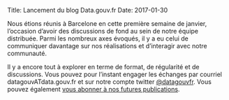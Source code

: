 Title: Lancement du blog Data.gouv.fr
Date: 2017-01-30

Nous étions réunis à Barcelone en cette première semaine de janvier, l’occasion d’avoir des discussions de fond au sein de notre équipe distribuée. Parmi les nombreux axes évoqués, il y a eu celui de communiquer davantage sur nos réalisations et d’interagir avec notre communauté.

Il y a encore tout à explorer en terme de format, de régularité et de discussions. Vous pouvez pour l’instant engager les échanges par courriel datagouvATdata.gouv.fr et sur notre compte twitter [@datagouvfr](https://twitter.com/datagouvfr). Vous pouvez également [vous abonner à nos futures publications](https://blog.data.gouv.fr/feeds/atom.xml).
